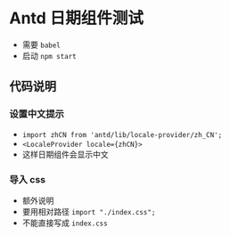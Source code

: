 # Antd 日期组件测试
- 需要 `babel`
- 启动 `npm start`

## 代码说明
### 设置中文提示
- `import zhCN from 'antd/lib/locale-provider/zh_CN';` 
- `<LocaleProvider locale={zhCN}>`
- 这样日期组件会显示中文

### 导入 css
- 额外说明
- 要用相对路径 `import "./index.css";`
- 不能直接写成 `index.css`